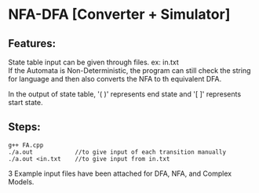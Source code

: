 # NFA-DFA [Converter + Simulator]

## Features:

State table input can be given through files. ex: in.txt  
If the Automata is Non-Deterministic, the program can still check the string for language and then also converts the NFA to th equivalent DFA.  

In the output of state table, '( )' represents end state and '[ ]' represents start state.  

## Steps:
```
g++ FA.cpp  
./a.out            //to give input of each transition manually  
./a.out <in.txt    //to give input from in.txt  
```

3 Example input files have been attached for DFA, NFA, and Complex Models.  
